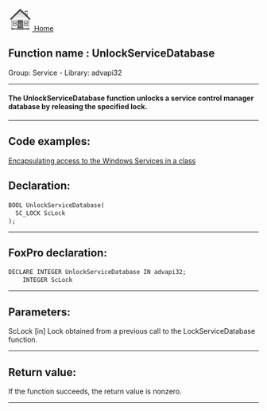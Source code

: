 [<img src="../../images/home.png"> Home ](https://github.com/VFPX/Win32API)  

## Function name : UnlockServiceDatabase
Group: Service - Library: advapi32    
***  


#### The UnlockServiceDatabase function unlocks a service control manager database by releasing the specified lock.

***  


## Code examples:
[Encapsulating access to the Windows Services in a class](../../samples/sample_476.md)  

## Declaration:
```foxpro  
BOOL UnlockServiceDatabase(
  SC_LOCK ScLock
);  
```  
***  


## FoxPro declaration:
```foxpro  
DECLARE INTEGER UnlockServiceDatabase IN advapi32;
	INTEGER ScLock  
```  
***  


## Parameters:
ScLock 
[in] Lock obtained from a previous call to the LockServiceDatabase function.   
***  


## Return value:
If the function succeeds, the return value is nonzero.  
***  

